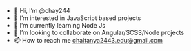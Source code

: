 - 👋 Hi, I’m @chay244
- 👀 I’m interested in JavaScript based projects
- 🌱 I’m currently learning Node Js
- 💞️ I’m looking to collaborate on Angular/SCSS/Node projects
- 📫 How to reach me chaitanya2443.edu@gmail.com

<!---
chay244/chay244 is a ✨ special ✨ repository because its `README.md` (this file) appears on your GitHub profile.
You can click the Preview link to take a look at your changes.
--->
